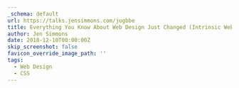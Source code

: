 ```yaml
---
_schema: default
url: https://talks.jensimmons.com/jugbbe
title: Everything You Know About Web Design Just Changed (Intrinsic Web Design)
author: Jen Simmons
date: 2018-12-10T00:00:00Z
skip_screenshot: false
favicon_override_image_path: ''
tags:
  - Web Design
  - CSS
---
```

